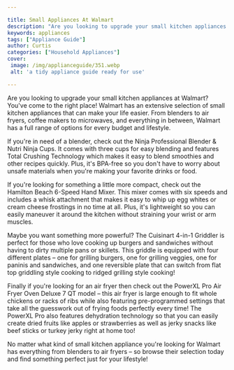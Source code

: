 ```yaml
---

title: Small Appliances At Walmart
description: "Are you looking to upgrade your small kitchen appliances at Walmart? You've come to the right place! Walmart has an extensive sele...swipe up to find out"
keywords: appliances
tags: ["Appliance Guide"]
author: Curtis
categories: ["Household Appliances"]
cover: 
 image: /img/applianceguide/351.webp
 alt: 'a tidy appliance guide ready for use'

---
```


Are you looking to upgrade your small kitchen appliances at Walmart? You've come to the right place! Walmart has an extensive selection of small kitchen appliances that can make your life easier. From blenders to air fryers, coffee makers to microwaves, and everything in between, Walmart has a full range of options for every budget and lifestyle.

If you're in need of a blender, check out the Ninja Professional Blender & Nutri Ninja Cups. It comes with three cups for easy blending and features Total Crushing Technology which makes it easy to blend smoothies and other recipes quickly. Plus, it's BPA-free so you don't have to worry about unsafe materials when you're making your favorite drinks or food.

If you're looking for something a little more compact, check out the Hamilton Beach 6-Speed Hand Mixer. This mixer comes with six speeds and includes a whisk attachment that makes it easy to whip up egg whites or cream cheese frostings in no time at all. Plus, it's lightweight so you can easily maneuver it around the kitchen without straining your wrist or arm muscles. 

Maybe you want something more powerful? The Cuisinart 4-in-1 Griddler is perfect for those who love cooking up burgers and sandwiches without having to dirty multiple pans or skillets. This griddle is equipped with four different plates – one for grilling burgers, one for grilling veggies, one for paninis and sandwiches, and one reversible plate that can switch from flat top griddling style cooking to ridged grilling style cooking! 

Finally if you're looking for an air fryer then check out the PowerXL Pro Air Fryer Oven Deluxe 7 QT model – this air fryer is large enough to fit whole chickens or racks of ribs while also featuring pre-programmed settings that take all the guesswork out of frying foods perfectly every time! The PowerXL Pro also features dehydration technology so that you can easily create dried fruits like apples or strawberries as well as jerky snacks like beef sticks or turkey jerky right at home too! 

No matter what kind of small kitchen appliance you're looking for Walmart has everything from blenders to air fryers – so browse their selection today and find something perfect just for your lifestyle!
